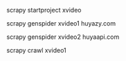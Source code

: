 

scrapy startproject xvideo



scrapy genspider xvideo1 huyazy.com


scrapy genspider xvideo2 huyaapi.com

scrapy crawl xvideo1